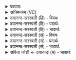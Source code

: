 <details><summary>पदपाठः</summary>

अ॒ग्नये॑। क॒व्य॒वाह॑ना॒येति॑ कव्य॒ऽवाह॑नाय। स्वाहा॑। सोमा॑य। पि॒तृ॒मत॒ इति॑ पितृ॒ऽमते॑। स्वाहा॑। अप॑हता॒ इत्यप॑ऽहताः। असु॑राः। रक्षा॑ꣳसि। वे॒दि॒षदः॑। वे॒दि॒सद॑ इति॑ वेदि॒ऽषदः॑। २९।
</details>

<details><summary>अधिमन्त्रम् (VC)</summary>

- अग्निर्देवता
- वामदेव ऋषिः
- स्वराड् आर्षी अनुष्टुप्
- गान्धारः
</details>

<details><summary>दयानन्द-सरस्वती (हि) - विषयः</summary>

अब संसारी अग्नि और चन्द्रमा कैसे गुणवाले हैं, सो अगले मन्त्र में प्रकाश किया है ॥
</details>

<details><summary>दयानन्द-सरस्वती (हि) - पदार्थः</summary>

पदार्थान्वयभाषाः -  मनुष्यों को उचित है कि (कव्यवाहनाय) विद्वानों को हित देने, कर्मों की प्राप्ति कराने तथा (अग्नये) सब पदार्थों को अपने आप एक स्थान से दूसरे स्थान को पहुँचानेवाले भौतिक अग्नि का ग्रहण करके सुख के लिये (स्वाहा) वेदवाणी से (पितृमते) जिस में वसन्त आदि ऋतु पालने के हेतु होने से पितर संयुक्त होते हैं, (सोमाय) जिससे ऐश्वर्यों को प्राप्त होते हैं, उस सोमलता को लेके (स्वाहा) अपने पदार्थों को धारण करनेवाले धर्म से युक्त विधान करके जो (वेदिषदः) इस पृथिवी में रमण करनेवाले (रक्षांसि) औरों को दुःखदायी स्वार्थीजन तथा (असुराः) दुष्ट स्वभाववाले मूर्ख हैं, उनको (अपहताः) विनष्ट कर देना चाहिये ॥२९॥
</details>

<details><summary>दयानन्द-सरस्वती (हि) - भावार्थः</summary>

भावार्थभाषाः -  विद्वानों से युक्ति के साथ शिल्पविद्या में संयुक्त किया हुआ यह अग्नि उनके लिये उत्तम-उत्तम कार्यों की प्राप्ति करनेवाला होता है। मनुष्यों को यह यत्न नित्य करना चाहिये कि जिससे संसार के उपकार से सब सुख और पृथिवी के दुष्टजन वा दोषों की निवृत्ति हो जाये ॥२९॥
</details>

<details><summary>दयानन्द-सरस्वती (सं) - विषयः</summary>

अथ भौतिकावग्नीषोमौ कीदृशगुणौ वर्तेते इत्युपदिश्यते ॥
</details>

<details><summary>दयानन्द-सरस्वती (सं) - पदार्थः</summary>

पदार्थान्वयभाषाः -  मनुष्यैः कव्यवाहनायाग्नये स्वाहा पितृमहे सोमाय स्वाहा विधाय ये वेदिषदो रक्षांस्यसुराश्च ते नित्यमपहताः कार्य्याः ॥२९॥
</details>

<details><summary>दयानन्द-सरस्वती (सं) - भावार्थः</summary>

भावार्थभाषाः -  विद्वद्भिर्युक्त्या संयोजितोऽयमग्निः शिल्पिनां कार्य्याणि वहति, येन संसारस्योपकारेण सामयिकं सुखं पृथिवीस्थानां दुष्टानां दोषाणां च निवृत्तिः स्यादयं प्रयत्नो नित्यं विधेय इति ॥२९॥
</details>

<details><summary>सविता जोशी ← दयानन्दः (म) - भावार्थः</summary>

भावार्थभाषाः -  विद्वानांनी कौशल्याने शिल्पविद्येत संयुक्त केलेल्या अग्नीमुळे उत्तम कार्य सिद्ध होते, त्यासाठी माणसांनी सतत प्रयत्नशील राहिले पाहिजे. ज्यामुळे जगावर उपकार होईल व सुख प्राप्त होईल आणि दुष्ट लोकांचे व दोषांचे निवारण होईल.
</details>